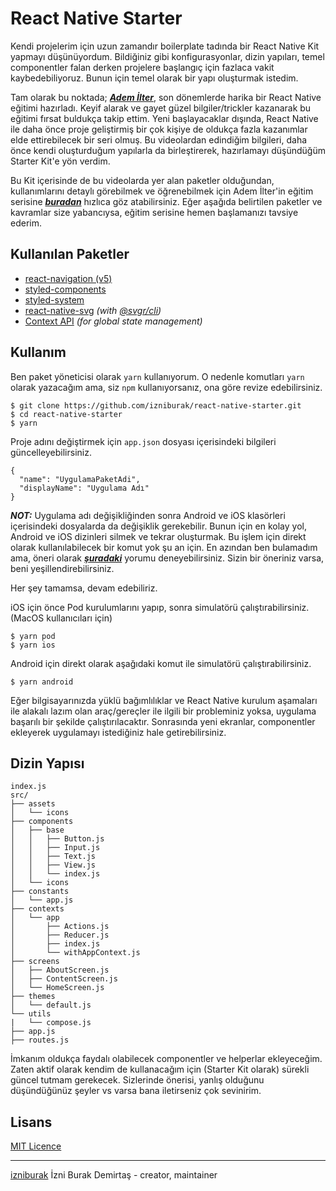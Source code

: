 # React Native Starter

Kendi projelerim için uzun zamandır boilerplate tadında bir React Native Kit yapmayı düşünüyordum. Bildiğiniz gibi konfigurasyonlar, dizin yapıları, temel componentler falan derken projelere başlangıç için fazlaca vakit kaybedebiliyoruz. Bunun için temel olarak bir yapı oluşturmak istedim.

Tam olarak bu noktada; **_[Adem İlter](https://github.com/ademilter)_**, son dönemlerde harika bir React Native eğitimi hazırladı. Keyif alarak ve gayet güzel bilgiler/trickler kazanarak bu eğitimi fırsat buldukça takip ettim. Yeni başlayacaklar dışında, React Native ile daha önce proje geliştirmiş bir çok kişiye de oldukça fazla kazanımlar elde ettirebilecek bir seri olmuş. Bu videolardan edindiğim bilgileri, daha önce kendi oluşturduğum yapılarla da birleştirerek, hazırlamayı düşündüğüm Starter Kit'e yön verdim.

Bu Kit içerisinde de bu videolarda yer alan paketler olduğundan, kullanımlarını detaylı görebilmek ve öğrenebilmek için Adem İlter'in eğitim serisine **_[buradan](https://www.youtube.com/playlist?list=PLadt0EaV4m3CWiofBOml0r95OmhiM6I6v)_** hızlıca göz atabilirsiniz. Eğer aşağıda belirtilen paketler ve kavramlar size yabancıysa, eğitim serisine hemen başlamanızı tavsiye ederim.

## Kullanılan Paketler

- [react-navigation (v5)](https://reactnavigation.org/)
- [styled-components](https://styled-components.com/)
- [styled-system](https://styled-system.com/)
- [react-native-svg](https://github.com/react-native-community/react-native-svg) _(with [@svgr/cli](https://react-svgr.com/))_
- [Context API](https://reactjs.org/docs/context.html) _(for global state management)_

## Kullanım

Ben paket yöneticisi olarak `yarn` kullanıyorum. O nedenle komutları `yarn` olarak yazacağım ama, siz `npm` kullanıyorsanız, ona göre revize edebilirsiniz.

```
$ git clone https://github.com/izniburak/react-native-starter.git
$ cd react-native-starter
$ yarn
```

Proje adını değiştirmek için `app.json` dosyası içerisindeki bilgileri güncelleyebilirsiniz.

```
{
  "name": "UygulamaPaketAdi",
  "displayName": "Uygulama Adı"
}
```

**_NOT:_** Uygulama adı değişikliğinden sonra Android ve iOS klasörleri içerisindeki dosyalarda da değişiklik gerekebilir. Bunun için en kolay yol, Android ve iOS dizinleri silmek ve tekrar oluşturmak. Bu işlem için direkt olarak kullanılabilecek bir komut yok şu an için. En azından ben bulamadım ama, öneri olarak **_[şuradaki](https://github.com/react-native-community/cli/issues/808#issuecomment-543207588)_** yorumu deneyebilirsiniz. Sizin bir öneriniz varsa, beni yeşillendirebilirsiniz.

Her şey tamamsa, devam edebiliriz.

iOS için önce Pod kurulumlarını yapıp, sonra simulatörü çalıştırabilirsiniz. (MacOS kullanıcıları için)

```
$ yarn pod
$ yarn ios
```

Android için direkt olarak aşağıdaki komut ile simulatörü çalıştırabilirsiniz.

```
$ yarn android
```

Eğer bilgisayarınızda yüklü bağımlılıklar ve React Native kurulum aşamaları ile alakalı lazım olan araç/gereçler ile ilgili bir probleminiz yoksa, uygulama başarılı bir şekilde çalıştırılacaktır. Sonrasında yeni ekranlar, componentler ekleyerek uygulamayı istediğiniz hale getirebilirsiniz.

## Dizin Yapısı

```
index.js
src/
├── assets
│   └── icons
├── components
│   ├── base
│   │   ├── Button.js
│   │   ├── Input.js
│   │   ├── Text.js
│   │   ├── View.js
│   │   └── index.js
│   └── icons
├── constants
│   └── app.js
├── contexts
│   └── app
│       ├── Actions.js
│       ├── Reducer.js
│       ├── index.js
│       └── withAppContext.js
├── screens
│   ├── AboutScreen.js
│   ├── ContentScreen.js
│   └── HomeScreen.js
├── themes
│   └── default.js
└── utils
|   └── compose.js
├── app.js
├── routes.js
```

İmkanım oldukça faydalı olabilecek componentler ve helperlar ekleyeceğim. Zaten aktif olarak kendim de kullanacağım için (Starter Kit olarak) sürekli güncel tutmam gerekecek. Sizlerinde önerisi, yanlış olduğunu düşündüğünüz şeyler vs varsa bana iletirseniz çok sevinirim.

## Lisans

[MIT Licence](http://opensource.org/licenses/MIT)

---

[izniburak](https://github.com/izniburak) İzni Burak Demirtaş - creator, maintainer
